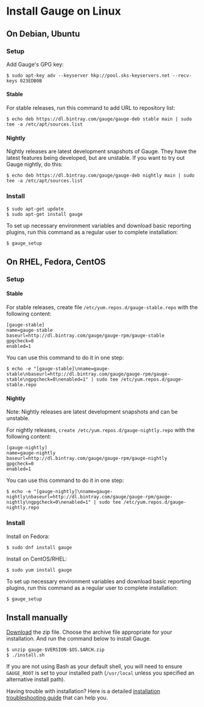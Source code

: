 # Install Gauge on Linux

## On Debian, Ubuntu

### Setup

Add Gauge's GPG key:

```
$ sudo apt-key adv --keyserver hkp://pool.sks-keyservers.net --recv-keys 023EDB0B
```

#### Stable

For stable releases, run this command to add URL to repository list:

```
$ echo deb https://dl.bintray.com/gauge/gauge-deb stable main | sudo tee -a /etc/apt/sources.list
```

#### Nightly

Nightly releases are latest development snapshots of Gauge. They have the latest features being developed, but are unstable. If you want to try out Gauge nightly, do this:

```
$ echo deb https://dl.bintray.com/gauge/gauge-deb nightly main | sudo tee -a /etc/apt/sources.list
```

### Install

```
$ sudo apt-get update
$ sudo apt-get install gauge
```

To set up necessary environment variables and download basic reporting plugins, run this command as a regular user to complete installation:

```
$ gauge_setup
```

## On RHEL, Fedora, CentOS

### Setup

#### Stable

For stable releases, create file `/etc/yum.repos.d/gauge-stable.repo` with the following content:

```
[gauge-stable]
name=gauge-stable
baseurl=http://dl.bintray.com/gauge/gauge-rpm/gauge-stable
gpgcheck=0
enabled=1
```

You can use this command to do it in one step:

```
$ echo -e "[gauge-stable]\nname=gauge-stable\nbaseurl=http://dl.bintray.com/gauge/gauge-rpm/gauge-stable\ngpgcheck=0\nenabled=1" | sudo tee /etc/yum.repos.d/gauge-stable.repo
```

#### Nightly

Note: Nightly releases are latest development snapshots and can be unstable.

For nightly releases, `create /etc/yum.repos.d/gauge-nightly.repo` with the following content:

```
[gauge-nightly]
name=gauge-nightly
baseurl=http://dl.bintray.com/gauge/gauge-rpm/gauge-nightly
gpgcheck=0
enabled=1
```

You can use this command to do it in one step:

```
$ echo -e "[gauge-nightly]\nname=gauge-nightly\nbaseurl=http://dl.bintray.com/gauge/gauge-rpm/gauge-nightly\ngpgcheck=0\nenabled=1" | sudo tee /etc/yum.repos.d/gauge-nightly.repo
```

### Install

Install on Fedora:

```
$ sudo dnf install gauge
```

Install on CentOS/RHEL:

```
$ sudo yum install gauge
```

To set up necessary environment variables and download basic reporting plugins, run this command as a regular user to complete installation:

```
$ gauge_setup
```

## Install manually

[Download](http://getgauge.io/get-started) the zip file. Choose the archive file appropriate for your installation. And run the command below to install Gauge.

```
$ unzip gauge-$VERSION-$OS.$ARCH.zip
$ ./install.sh
```

If you are not using Bash as your default shell, you will need to ensure `GAUGE_ROOT` is set to your installed path (`/usr/local` unless you specified an alternative install path).

Having trouble with installation? Here is a detailed [installation troubleshooting guide](../../troubleshooting/installation.md) that can help you.
